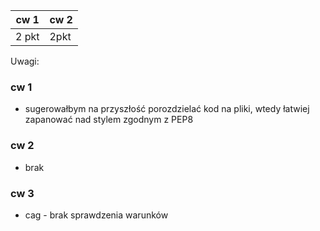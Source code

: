 | cw 1 | cw 2 |
|---|---|
|2 pkt|2pkt|

Uwagi:

### cw 1

* sugerowałbym na przyszłość porozdzielać kod na pliki, wtedy łatwiej zapanować nad stylem zgodnym z PEP8

### cw 2

* brak

### cw 3

* cag - brak sprawdzenia warunków
